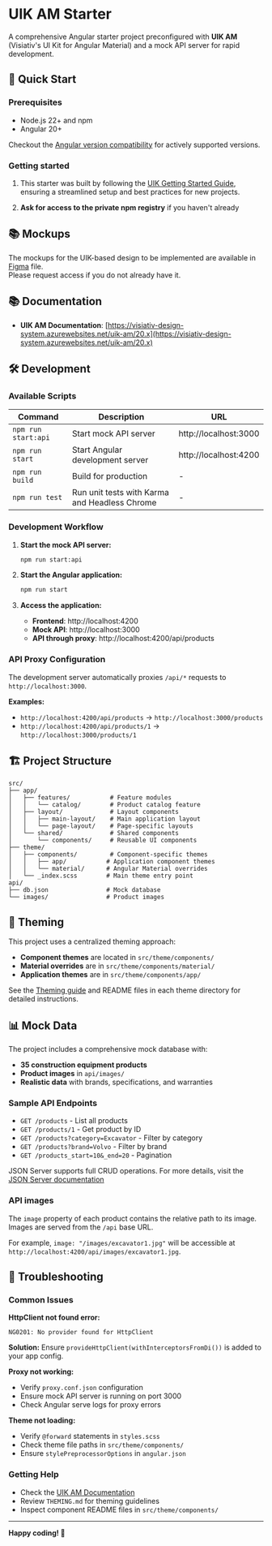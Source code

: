# UIK AM Starter

A comprehensive Angular starter project preconfigured with **UIK AM** (Visiativ's UI Kit for Angular Material) and a mock API server for rapid development.

## 🚀 Quick Start

### Prerequisites

- Node.js 22+ and npm
- Angular 20+

Checkout the [Angular version compatibility](https://angular.dev/reference/versions) for actively supported versions.

### Getting started

1. This starter was built by following the [UIK Getting Started Guide](https://visiativ-design-system.azurewebsites.net/uik-am/20.x/guides/getting-started), ensuring a streamlined setup and best practices for new projects.

2. **Ask for access to the private npm registry** if you haven't already


## 📚 Mockups

The mockups for the UIK-based design to be implemented are available in [Figma](https://www.figma.com/design/vvyibU3EGUJnYjGwZM7xZn) file.  
Please request access if you do not already have it.

## 📚 Documentation

- **UIK AM Documentation**: [https://visiativ-design-system.azurewebsites.net/uik-am/20.x](https://visiativ-design-system.azurewebsites.net/uik-am/20.x)

## 🛠 Development

### Available Scripts

| Command             | Description                                   | URL                   |
|---------------------|-----------------------------------------------|-----------------------|
| `npm run start:api` | Start mock API server                         | http://localhost:3000 |
| `npm run start`     | Start Angular development server              | http://localhost:4200 |
| `npm run build`     | Build for production                          | -                     |
| `npm run test`      | Run unit tests with Karma and Headless Chrome | -                     |

### Development Workflow

1. **Start the mock API server:**
   ```sh
   npm run start:api
   ```

2. **Start the Angular application:**
   ```sh
   npm run start
   ```

3. **Access the application:**
   - **Frontend**: http://localhost:4200
   - **Mock API**: http://localhost:3000
   - **API through proxy**: http://localhost:4200/api/products

### API Proxy Configuration

The development server automatically proxies `/api/*` requests to `http://localhost:3000`.

**Examples:**
- `http://localhost:4200/api/products` → `http://localhost:3000/products`
- `http://localhost:4200/api/products/1` → `http://localhost:3000/products/1`

## 🏗 Project Structure

```
src/
├── app/
│   ├── features/           # Feature modules
│   │   └── catalog/        # Product catalog feature
│   ├── layout/             # Layout components
│   │   ├── main-layout/    # Main application layout
│   │   └── page-layout/    # Page-specific layouts
│   └── shared/             # Shared components
│       └── components/     # Reusable UI components
├── theme/
│   ├── components/         # Component-specific themes
│   │   ├── app/           # Application component themes
│   │   └── material/      # Angular Material overrides
│   └── _index.scss        # Main theme entry point
api/
├── db.json                # Mock database
└── images/                # Product images
```

## 🎨 Theming

This project uses a centralized theming approach:

- **Component themes** are located in `src/theme/components/`
- **Material overrides** are in `src/theme/components/material/`
- **Application themes** are in `src/theme/components/app/`

See the [Theming guide](./THEMING.md) and README files in each theme directory for detailed instructions.

## 📊 Mock Data

The project includes a comprehensive mock database with:
- **35 construction equipment products**
- **Product images** in `api/images/`
- **Realistic data** with brands, specifications, and warranties

### Sample API Endpoints

- `GET /products` - List all products
- `GET /products/1` - Get product by ID
- `GET /products?category=Excavator` - Filter by category
- `GET /products?brand=Volvo` - Filter by brand
- `GET /products_start=10&_end=20` - Pagination

JSON Server supports full CRUD operations. For more details, visit the [JSON Server documentation](https://github.com/typicode/json-server)

### API images

The `image` property of each product contains the relative path to its image. Images are served from the `/api` base URL.  

For example, `image: "/images/excavator1.jpg"` will be accessible at `http://localhost:4200/api/images/excavator1.jpg`.


## 🚨 Troubleshooting

### Common Issues

**HttpClient not found error:**
```
NG0201: No provider found for HttpClient
```
**Solution:** Ensure `provideHttpClient(withInterceptorsFromDi())` is added to your app config.

**Proxy not working:**
- Verify `proxy.conf.json` configuration
- Ensure mock API server is running on port 3000
- Check Angular serve logs for proxy errors

**Theme not loading:**
- Verify `@forward` statements in `styles.scss`
- Check theme file paths in `src/theme/components/`
- Ensure `stylePreprocessorOptions` in `angular.json`

### Getting Help

- Check the [UIK AM Documentation](https://visiativ-design-system.azurewebsites.net/uik-am/20.x)
- Review `THEMING.md` for theming guidelines
- Inspect component README files in `src/theme/components/`

---

**Happy coding! 🎉**
